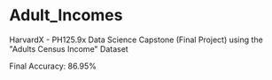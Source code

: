 # Adult_Incomes
HarvardX - PH125.9x Data Science Capstone (Final Project) using the "Adults Census Income" Dataset 

Final Accuracy: 86.95%
